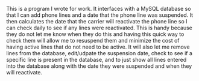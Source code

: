 This is a program I wrote for work. It interfaces with a MySQL database so that I can add phone lines and a date that the phone line was suspended. It then calculates the date that the carrier will reactivate the phone line so I can check daily to see if any lines were reactivated. This is handy because they do not let me know when they do this and having this quick way to check them will allow me to resuspend them and minimize the cost of having active lines that do not need to be active. It will also let me remove lines from the database, edit/udpate the suspension date, check to see if a specific line is present in the database, and to just show all lines entered into the database along with the date they were suspended and when they will reactivate. 